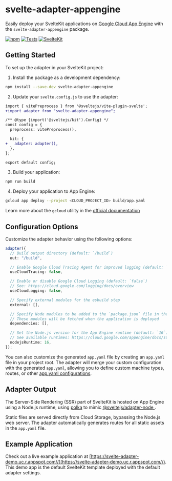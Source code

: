 # svelte-adapter-appengine

Easily deploy your SvelteKit applications on [Google Cloud App Engine](https://cloud.google.com/appengine) with the `svelte-adapter-appengine` package.

[![npm](https://img.shields.io/npm/v/svelte-adapter-appengine?color=green)](https://www.npmjs.com/package/svelte-adapter-appengine)
[![Tests](https://github.com/halfdanj/svelte-adapter-appengine/actions/workflows/test.yml/badge.svg)](https://github.com/halfdanj/svelte-adapter-appengine/actions/workflows/test.yml)
[![SvelteKit](https://img.shields.io/badge/Works%20with-SvelteKit-ff3e00.svg)](https://kit.svelte.dev/)

## Getting Started

To set up the adapter in your SvelteKit project:

1. Install the package as a development dependency:

```bash
npm install --save-dev svelte-adapter-appengine

```

2. Update your `svelte.config.js` to use the adapter:

```diff
import { vitePreprocess } from '@sveltejs/vite-plugin-svelte';
+import adapter from "svelte-adapter-appengine";

/** @type {import('@sveltejs/kit').Config} */
const config = {
  preprocess: vitePreprocess(),

  kit: {
+   adapter: adapter(),
  },
};

export default config;
```

3. Build your application:

```bash
npm run build
```

4. Deploy your application to App Engine:

```bash
gcloud app deploy --project <CLOUD_PROJECT_ID> build/app.yaml
```

Learn more about the `gcloud` utility in the [official documentation](https://cloud.google.com/sdk/gcloud)

## Configuration Options

Customize the adapter behavior using the following options:

```ts
adapter({
  // Build output directory (default: `/build`)
  out: "/build",

  // Enable Google Cloud Tracing Agent for improved logging (default: `false`)
  useCloudTracing: false,

  // Enable or disable Google Cloud Logging (default: `false`)
  // See: https://cloud.google.com/logging/docs/overview
  useCloudLogging: false,

  // Specify external modules for the esbuild step
  external: [],

  // Specify Node modules to be added to the `package.json` file in the build step
  // These modules will be fetched when the application is deployed
  dependencies: [],

  // Set the Node.js version for the App Engine runtime (default: `16`)
  // See available runtimes: https://cloud.google.com/appengine/docs/standard/nodejs/runtime
  nodejsRuntime: 16,
});
```

You can also customize the generated `app.yaml` file by creating an `app.yaml` file in your project root. The adapter will merge your custom configuration with the generated `app.yaml`, allowing you to define custom machine types, routes, or other [app.yaml configurations](https://cloud.google.com/appengine/docs/standard/reference/app-yaml?tab=node.js).

## Adapter Output

The Server-Side Rendering (SSR) part of SvelteKit is hosted on App Engine using a Node.js runtime, using [polka](https://github.com/lukeed/polka) to mimic [@sveltejs/adapter-node
](https://github.com/sveltejs/kit/tree/master/packages/adapter-node).

Static files are served directly from Cloud Storage, bypassing the Node.js web server. The adapter automatically generates routes for all static assets in the `app.yaml` file.

## Example Application

Check out a live example application at [https://svelte-adapter-demo.uc.r.appspot.com//](https://svelte-adapter-demo.uc.r.appspot.com//). This demo app is the default SvelteKit template deployed with the default adapter settings.
